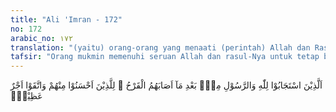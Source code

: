 ```yaml
---
title: "Ali 'Imran - 172"
no: 172
arabic_no: ١٧٢
translation: "(yaitu) orang-orang yang menaati (perintah) Allah dan Rasul setelah mereka mendapat luka (dalam Perang Uhud). Orang-orang yang berbuat kebajikan dan bertakwa di antara mereka mendapat pahala yang besar."
tafsir: "Orang mukmin memenuhi seruan Allah dan rasul-Nya untuk tetap berada di jalan Allah meskipun mereka telah mendapat luka. Mereka yang berbuat baik dan takwa akan memperoleh pahala yang besar."
---
```

اَلَّذِيْنَ اسْتَجَابُوْا لِلّٰهِ وَالرَّسُوْلِ مِنْۢ بَعْدِ مَآ اَصَابَهُمُ الْقَرْحُ ۖ لِلَّذِيْنَ اَحْسَنُوْا مِنْهُمْ وَاتَّقَوْا اَجْرٌ عَظِيْمٌۚ